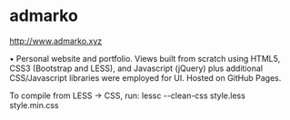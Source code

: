 # admarko
http://www.admarko.xyz

•	Personal website and portfolio. Views built from scratch using HTML5, CSS3 (Bootstrap and LESS), and Javascript (jQuery) plus additional CSS/Javascript libraries were employed for UI. Hosted on GitHub Pages.

To compile from LESS -> CSS, run: lessc --clean-css style.less style.min.css
